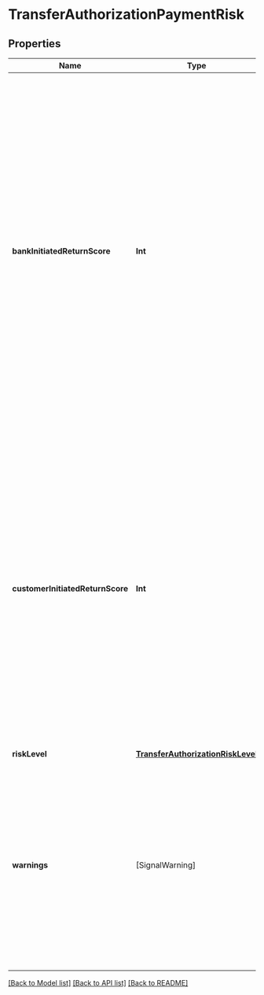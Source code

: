 # TransferAuthorizationPaymentRisk

## Properties
Name | Type | Description | Notes
------------ | ------------- | ------------- | -------------
**bankInitiatedReturnScore** | **Int** | A score from 1-99 that indicates the transaction return risk: a higher risk score suggests a higher return likelihood.  The score evaluates the transaction return risk because an account is overdrawn or because an ineligible account is used and covers return codes: \&quot;R01\&quot;, \&quot;R02\&quot;, \&quot;R03\&quot;, \&quot;R04\&quot;, \&quot;R06\&quot;, \&quot;R08\&quot;,  \&quot;R09\&quot;, \&quot;R13\&quot;, \&quot;R16\&quot;, \&quot;R17\&quot;, \&quot;R20\&quot;, \&quot;R23\&quot;. These returns have a turnaround time of 2 banking days. | 
**customerInitiatedReturnScore** | **Int** | A score from 1-99 that indicates the transaction return risk: a higher risk score suggests a higher return likelihood.  The score evaluates the transaction return risk of an unauthorized debit and covers return codes: \&quot;R05\&quot;, \&quot;R07\&quot;, \&quot;R10\&quot;, \&quot;R11\&quot;, \&quot;R29\&quot;. These returns typically have a return time frame of up to 60 calendar days. During this period, the customer of financial institutions can dispute a transaction as unauthorized. | 
**riskLevel** | [**TransferAuthorizationRiskLevel**](TransferAuthorizationRiskLevel.md) |  | 
**warnings** | [SignalWarning] | If bank information was not available to be used in the Signal model, this array contains warnings describing why bank data is missing. If you want to receive an API error instead of Signal scores in the case of missing bank data, file a support ticket or contact your Plaid account manager. | 

[[Back to Model list]](../README.md#documentation-for-models) [[Back to API list]](../README.md#documentation-for-api-endpoints) [[Back to README]](../README.md)



